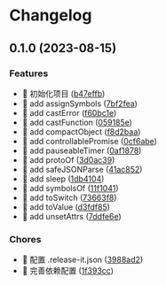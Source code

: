 # Changelog

## 0.1.0 (2023-08-15)


### Features

* 🎸 初始化项目 ([b47effb](https://github.com/l246804/lodash-x/commit/b47effb87dfca3de7bfa7bd70f7d78ed2c71a20b))
* 🎸 add assignSymbols ([7bf2fea](https://github.com/l246804/lodash-x/commit/7bf2feae561ef987b29dbb55bc4628e7ee5b2b44))
* 🎸 add castError ([f60bc1e](https://github.com/l246804/lodash-x/commit/f60bc1ec3b9c09ffc8d8adc09a0814d5789f8de0))
* 🎸 add castFunction ([059185e](https://github.com/l246804/lodash-x/commit/059185e170122699d443ea3aa960a4d24aace5bc))
* 🎸 add compactObject ([f8d2baa](https://github.com/l246804/lodash-x/commit/f8d2baa9de3d3fd37815ebe429f22f1042c5745e))
* 🎸 add controllablePromise ([0cf6abe](https://github.com/l246804/lodash-x/commit/0cf6abe0346ae36458b6962ae7ecf73c0aa22e41))
* 🎸 add pauseableTimer ([0af1878](https://github.com/l246804/lodash-x/commit/0af18782ad6ba09ccc469202261149172e176bc3))
* 🎸 add protoOf ([3d0ac39](https://github.com/l246804/lodash-x/commit/3d0ac39f1358dbe9d4e78da94b27da2be523692b))
* 🎸 add safeJSONParse ([41ac852](https://github.com/l246804/lodash-x/commit/41ac852293c91b70973422fc53ae1a27f0e564b2))
* 🎸 add sleep ([1db4104](https://github.com/l246804/lodash-x/commit/1db4104b4c192763d45cd58d43736e3fbf86807d))
* 🎸 add symbolsOf ([11f1041](https://github.com/l246804/lodash-x/commit/11f1041a3ea3096f26c4ab7043e889bedef60f19))
* 🎸 add toSwitch ([73663f8](https://github.com/l246804/lodash-x/commit/73663f8ddb6807a5717e2547ee389c02bac0aecf))
* 🎸 add toValue ([d3fdf85](https://github.com/l246804/lodash-x/commit/d3fdf8560b8a47048707a3c1450e7316c37c6ae0))
* 🎸 add unsetAttrs ([7ddfe6e](https://github.com/l246804/lodash-x/commit/7ddfe6ed3b0daa3a66f307baf1941ee871c42f63))


### Chores

* 🤖 配置 .release-it.json ([3988ad2](https://github.com/l246804/lodash-x/commit/3988ad2451c0daac1e927bc3265ad7ac53e97a2b))
* 🤖 完善依赖配置 ([1f393cc](https://github.com/l246804/lodash-x/commit/1f393cc9f09f84a21d536fe84d4e4cb9f1f88463))
